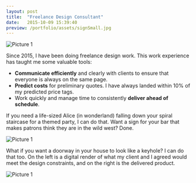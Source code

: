 ```yaml
---
layout: post
title:  "Freelance Design Consultant"
date:   2015-10-09 15:39:40
preview: /portfolio/assets/signSmall.jpg
---
```


![Picture 1]({{"/assets/aliceLarge.jpg"|absolute_url}})

Since 2015, I have been doing freelance design work. This work experience has taught me some valuable tools:
- __Communicate efficiently__ and clearly with clients to ensure that everyone is always on the same page.
- __Predict costs__ for preliminary quotes. I have always landed within 10% of my predicted price tags.
- Work quickly and manage time to consistently __deliver ahead of schedule__.

If you need a life-sized Alice (in wonderland) falling down your spiral staircase for a themed party, I can do that. Want a sign for your bar that makes patrons think they are in the wild west? Done. 

![Picture 1]({{"/assets/saloonSign.jpg"|absolute_url}})

What if you want a doorway in your house to look like a keyhole? I can do that too. On the left is a digital render of what my client and I agreed would meet the design constraints, and on the right is the delivered product.

![Picture 1]({{"/assets/keyhole.png"|absolute_url}})
